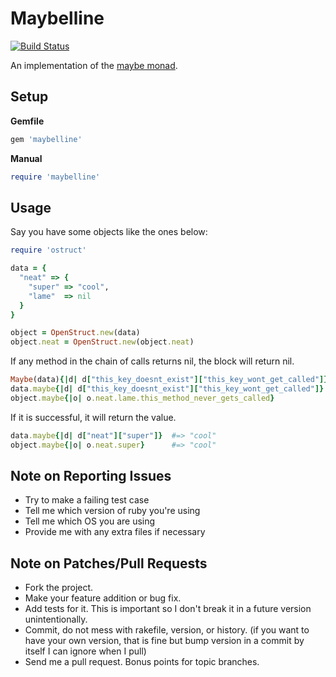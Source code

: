 # Maybelline

[![Build Status](http://travis-ci.org/blatyo/maybelline.png)](http://travis-ci.org/blatyo/maybelline)

An implementation of the [maybe monad](http://en.wikipedia.org/wiki/Monad_(functional_programming)#The_Maybe_monad).

## Setup

**Gemfile**
``` ruby
gem 'maybelline'
```

**Manual**
``` ruby
require 'maybelline'
```

## Usage

Say you have some objects like the ones below:

``` ruby
require 'ostruct'

data = {
  "neat" => {
    "super" => "cool",
    "lame"  => nil
  }
}

object = OpenStruct.new(data)
object.neat = OpenStruct.new(object.neat)
```

If any method in the chain of calls returns nil, the block will return nil.

``` ruby
Maybe(data){|d| d["this_key_doesnt_exist"]["this_key_wont_get_called"]} #=> nil
data.maybe{|d| d["this_key_doesnt_exist"]["this_key_wont_get_called"]}  #=> nil
object.maybe{|o| o.neat.lame.this_method_never_gets_called}             #=> nil
```

If it is successful, it will return the value.

``` ruby
data.maybe{|d| d["neat"]["super"]}  #=> "cool"
object.maybe{|o| o.neat.super}      #=> "cool"
```

## Note on Reporting Issues

* Try to make a failing test case
* Tell me which version of ruby you're using
* Tell me which OS you are using
* Provide me with any extra files if necessary

## Note on Patches/Pull Requests

* Fork the project.
* Make your feature addition or bug fix.
* Add tests for it. This is important so I don't break it in a future version unintentionally.
* Commit, do not mess with rakefile, version, or history. (if you want to have your own version, that is fine but bump version in a commit by itself I can ignore when I pull)
* Send me a pull request. Bonus points for topic branches.